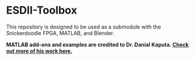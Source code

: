 # ESDII-Toolbox

This repository is designed to be used as a submodule with the Snickerdoodle FPGA, MATLAB, and Blender.

**MATLAB add-ons and examples are credited to Dr. Danial Kaputa. [Check out more of his work here.](http://www.ravvenlabs.com)**  